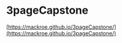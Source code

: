 # 3pageCapstone

[https://mackroe.github.io/3pageCapstone/](https://mackroe.github.io/3pageCapstone/)
